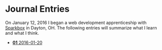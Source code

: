 # Journal Entries

On January 12, 2016 I began a web development apprenticeship with [Sparkbox](http://seesparkbox.com) in Dayton, OH. The following entries will summarize what I learn and what I think.

- [**01** 2016-01-20](./entries/2016-01-20.md)